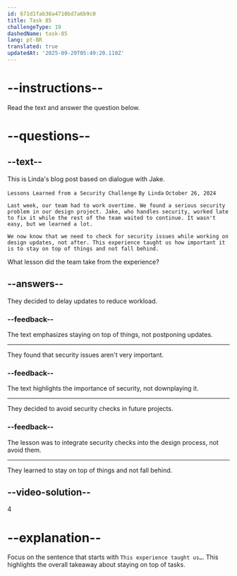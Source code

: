 ```yaml
---
id: 671d1fab38a4710bd7a6b9c0
title: Task 85
challengeType: 19
dashedName: task-85
lang: pt-BR
translated: true
updatedAt: '2025-09-29T05:49:20.110Z'
---
```


<!-- READING -->

# --instructions--

Read the text and answer the question below.

# --questions--

## --text--

This is Linda's blog post based on dialogue with Jake.

`Lessons Learned from a Security Challenge`
`By Linda`
`October 26, 2024`

`Last week, our team had to work overtime. We found a serious security problem in our design project. Jake, who handles security, worked late to fix it while the rest of the team waited to continue. It wasn't easy, but we learned a lot.`

`We now know that we need to check for security issues while working on design updates, not after. This experience taught us how important it is to stay on top of things and not fall behind.`

What lesson did the team take from the experience?

## --answers--

They decided to delay updates to reduce workload.

### --feedback--

The text emphasizes staying on top of things, not postponing updates.

---

They found that security issues aren't very important.

### --feedback--

The text highlights the importance of security, not downplaying it.

---

They decided to avoid security checks in future projects.

### --feedback--

The lesson was to integrate security checks into the design process, not avoid them.

---

They learned to stay on top of things and not fall behind.

## --video-solution--

4

# --explanation--

Focus on the sentence that starts with `This experience taught us…`. This highlights the overall takeaway about staying on top of tasks.
